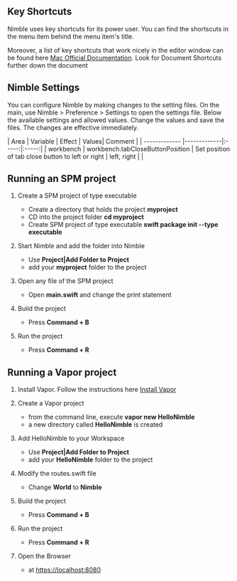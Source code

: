 ## Key Shortcuts
Nimble uses key shortcuts for its power user. You can find the shortscuts in the menu item behind the menu item's title. 

Moreover, a list of key shortcuts that work nicely in the editor window can be found here [Mac Official Documentation](https://support.apple.com/en-us/HT201236). Look for Document Shortcuts further down the document

## Nimble Settings
You can configure Nimble by making changes to the setting files. On the main, use Nimble > Preference > Settings to open the settings file. Below the available settings and allowed values. Change the values and save the files. The changes are effective immediately.

| Area | Variable | Effect | Values| Comment |
| ------------- |-------------|:-----:|:-----:|
| workbench | workbench.tabCloseButtonPosition | Set position of tab close button to left or right | left, right | |


## Running an SPM project
1. Create a SPM project of type executable
	* Create a directory that holds the project **myproject**
	* CD into the project folder **cd myproject**
	* Create SPM project of type executable **swift package init --type executable**

2. Start Nimble and add the folder into Nimble
	 * Use **Project|Add Folder to Project**
	 * add your **myproject** folder to the project

3. Open any file of the SPM project
	* Open **main.swift** and change the print statement

4. Build the project
	* Press **Command + B**

5. Run the project
	* Press **Command + R**

## Running a Vapor project

1. Install Vapor. Follow the instructions here [Install Vapor](https://docs.vapor.codes/3.0/install/macos/#install-vapor)

2. Create a Vapor project 
	 * from the command line, execute **vapor new HelloNimble**
	 * a new directory called **HelloNimble** is created 

3. Add HelloNimble to your Workspace
	 * Use **Project|Add Folder to Project**
	 * add your **HelloNimble** folder to the project

4. Modify the routes.swift file
	* Change **World** to **Nimble**

5. Build the project
	* Press **Command + B**

6. Run the project
	* Press **Command + R**

7. Open the Browser
	* at [https://localhost:8080](https://localhost:8080)

